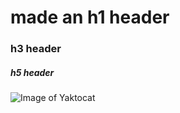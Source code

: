 # made an h1 header
### h3 header
##### h5 header
![Image of Yaktocat](https://octodex.github.com/images/yaktocat.png)
